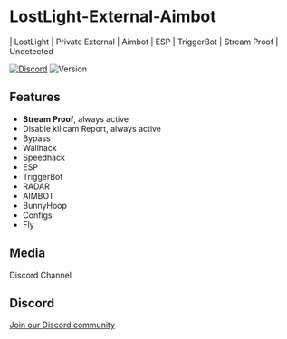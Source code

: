 # LostLight-External-Aimbot
| LostLight | Private External | Aimbot | ESP | TriggerBot | Stream Proof | Undetected 

[![Discord](https://img.shields.io/discord/972965077496000552)](https://discord.gg/q2KP7nSJCK)
![Version](https://img.shields.io/badge/version-4.2-blue.svg)

## Features

- **Stream Proof**, always active
- Disable killcam Report, always active
- Bypass
- Wallhack
- Speedhack
- ESP
- TriggerBot
- RADAR
- AIMBOT
- BunnyHoop
- Configs
- Fly


## Media

Discord Channel

## Discord

[Join our Discord community](https://discord.gg/q2KP7nSJCK)

